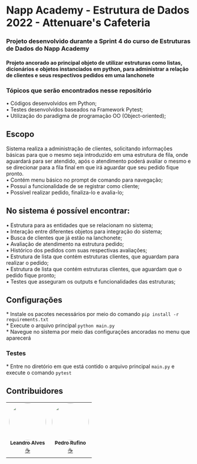 # Napp Academy - Estrutura de Dados 2022 - Attenuare's Cafeteria
 <h3>Projeto desenvolvido durante a Sprint 4 do curso de Estruturas de Dados do Napp Academy<br></h3>

 <h4>Projeto ancorado ao principal objeto de utilizar estruturas como listas, dicionários e objetos instanciados em python, para administrar a relação de clientes e seus respectivos pedidos em uma lanchonete<br></h4>
 
  <h3>Tópicos que serão encontrados nesse repositório<br></h3>
  • Códigos desenvolvidos em Python;<br>
  • Testes desenvolvidos baseados na Framework Pytest;<br>
  • Utilização do paradigma de programação OO (Object-oriented);<br>
  
## Escopo  
  Sistema realiza a administração de clientes, solicitando informações básicas para que o mesmo seja introduzido em uma estrutura de fila, onde aguardará para ser atendido, após o atendimento poderá avaliar o mesmo e se direcionar para a fila final em que irá aguardar que seu pedido fique pronto. <br>
 •	Contém menu básico no prompt de comando para navegação; <br>
 •	Possui a funcionalidade de se registrar como cliente; <br>
 •	Possível realizar pedido, finaliza-lo e avalia-lo; <br> 
 
## No sistema é possível encontrar:
 •	Estrutura para as entidades que se relacionam no sistema; <br> 
 •	Interação entre diferentes objetos para integração do sistema; <br>
 •	Busca de clientes que já estão na lanchonete; <br>
 •	Avaliação de atendimento na estrutura pedido; <br>
 •	Histórico dos pedidos com suas respectivas avaliações; <br>
 •	Estrutura de lista que contém estruturas clientes, que aguardam para realizar o pedido; <br>
 •	Estrutura de lista que contém estruturas clientes, que aguardam que o pedido fique pronto; <br>
 •	Testes que asseguram os outputs e funcionalidades das estruturas; <br>

## Configurações
\* Instale os pacotes necessários por meio do comando `pip install -r requirements.txt` <br>
\* Execute o arquivo principal `python main.py` <br> 
\* Navegue no sistema por meio das configurações ancoradas no menu que aparecerá <br> 
### Testes
\* Entre no diretório em que está contido o arquivo principal `main.py` e execute o comando `pytest`

## Contribuidores

<table>
  <tr>
    <td align="center"><a href="https://github.com/Attenuare"><img style="border-radius: 50%;" src="https://avatars.githubusercontent.com/u/102560265?v=4" width="100px;" alt=""/><br /><sub><b>Leandro Alves</b></sub></a><br /><a href="https://github.com/Attenuare" title="Attenuare's Cafeteria">☕</a></td>
    <td align="center"><a href="https://github.com/PedNeto"><img style="border-radius: 50%;" src="https://avatars.githubusercontent.com/u/102253548?v=4" width="100px;" alt=""/><br /><sub><b>Pedro Rufino</b></sub></a><br /><a href="https://github.com/PedNeto" title="Attenuare's Cafeteria">☕</a></td>
  </tr>
</table>
